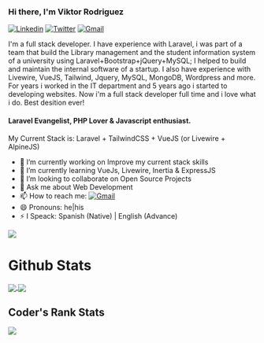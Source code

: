 ### Hi there, I'm Viktor Rodriguez

<!-- Your badges -->
[![Linkedin](https://img.shields.io/badge/-Viktor_Rodriguez-blue?style=flat&logo=Linkedin&logoColor=white)](https://www.linkedin.com/in/viktor-a-rodriguez-o-357a8334/)
[![Twitter](https://img.shields.io/badge/-@viktort1t0-1DA1F2?style=flat&logo=Twitter&logoColor=white)](https://twitter.com/viktort1t0)
[![Gmail](https://img.shields.io/badge/-viktort1t0.dev-D44638?style=flat&logo=Gmail&logoColor=white)](mailto:viktort1t0.dev@gmail.com)

<!--
**t1t0/t1t0** is a ✨ _special_ ✨ repository because its `README.md` (this file) appears on your GitHub profile.

Here are some ideas to get you started:
-->
I'm a full stack developer. I have experience with Laravel, i was part of a team that build the Library management and the student information system of a university using Laravel+Bootstrap+jQuery+MySQL; I helped to build and maintain the internal software of a startup. I also have experience with Livewire, VueJS, Tailwind, Jquery, MySQL, MongoDB, Wordpress and more. For years i worked in the IT department and 5 years ago i started to developing websites. Now i'm a full stack developer full time and i love what i do. Best desition ever!

#### Laravel Evangelist, PHP Lover & Javascript enthusiast.

My Current Stack is: Laravel + TailwindCSS + VueJS (or Livewire + AlpineJS)

- 🔭 I’m currently working on Improve my current stack skills
- 🌱 I’m currently learning VueJs, Livewire, Inertia & ExpressJS
- 👯 I’m looking to collaborate on Open Source Projects
- 💬 Ask me about Web Development
- 📫 How to reach me: [![Gmail](https://img.shields.io/badge/-viktort1t0.dev-D44638?style=flat&logo=Gmail&logoColor=white)](mailto:viktort1t0.dev@gmail.com)
- 😄 Pronouns: he|his
- ⚡ I Speack: Spanish (Native) | English (Advance)


<!-- Profile View Count -->
![](https://komarev.com/ghpvc/?username=t1t0&color=brightgreen&style=flat)

# Github Stats
<a href="https://github-readme-stats.vercel.app/api?username=t1t0&count_private=true&show_icons=true&hide=issues&include_all_commits=true">
  <img align="center" src="https://github-readme-stats.vercel.app/api?username=t1t0&count_private=true&show_icons=true&hide=issues&include_all_commits=true" />
</a>
<a href="https://github-readme-stats.vercel.app/api/top-langs/?username=t1t0&layout=compact&langs_count=6">
  <img align="center" src="https://github-readme-stats.vercel.app/api/top-langs/?username=t1t0&layout=compact&langs_count=6" />
</a>

## Coder's Rank Stats
<a href="https://profile.codersrank.io/user/t1t0/">
  <img align="center" src="https://cr-ss-service.azurewebsites.net/api/ScreenShot?widget=summary&username=t1t0&branding=false&show-avatar=false" />
</a>
